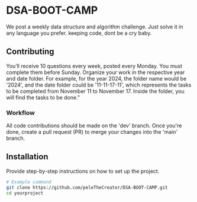 # DSA-BOOT-CAMP
We post a weekly data structure and algorithm challenge. Just solve it in any language you prefer.
keeping code, dont be a cry baby.


## Contributing
You’ll receive 10 questions every week, posted every Monday. You must complete them before Sunday. Organize your work in the respective year and date folder. For example, for the year 2024, the folder name would be '2024', and the date folder could be '11-11-17-11', which represents the tasks to be completed from November 11 to November 17. Inside the folder, you will find the tasks to be done."

  ### Workflow
  All code contributions should be made on the 'dev' branch. Once you're done, create a pull request (PR) to merge your changes into the 'main' branch.


## Installation

Provide step-by-step instructions on how to set up the project.

```bash
# Example command
git clone https://github.com/peleTheCreator/DSA-BOOT-CAMP.git
cd yourproject
